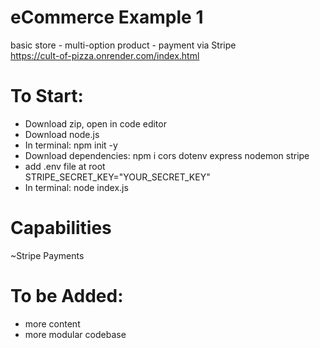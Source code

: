 # eCommerce Example 1
basic store - multi-option product - payment via Stripe <br>
https://cult-of-pizza.onrender.com/index.html

# To Start: <br>
* Download zip, open in code editor
* Download node.js
* In terminal: npm init -y
* Download dependencies: npm i cors dotenv express nodemon stripe
* add .env file at root <br>
STRIPE_SECRET_KEY="YOUR_SECRET_KEY" <br>
* In terminal: node index.js

# Capabilities <br>
~Stripe Payments <br>

# To be Added: <br>
* more content
* more modular codebase
